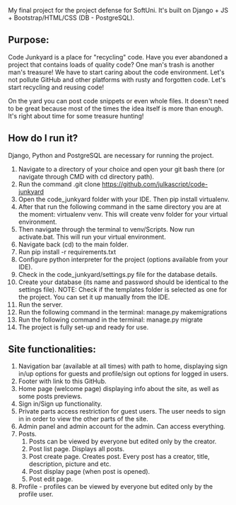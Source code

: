 My final project for the project defense for SoftUni. It's built on Django + JS + Bootstrap/HTML/CSS (DB - PostgreSQL).

## Purpose:
Code Junkyard is a place for "recycling" code. Have you ever abandoned a project that contains loads of quality code? One man's trash is another man's treasure! We have to start caring about the code environment. Let's not pollute GitHub and other platforms with rusty and forgotten code. Let's start recycling and reusing code!

On the yard you can post code snippets or even whole files. It doesn't need to be great because most of the times the idea itself is more than enough. It's right about time for some treasure hunting!

## How do I run it?
Django, Python and PostgreSQL are necessary for running the project.

1. Navigate to a directory of your choice and open your git bash there (or navigate through CMD with cd directory path).
2. Run the command .git clone https://github.com/julkascript/code-junkyard
3. Open the code_junkyard folder with your IDE. Then pip install virtualenv.
4. After that run the following command in the same directory you are at the moment: virtualenv venv. This will create venv folder for your virtual environment.
5. Then navigate through the terminal to venv/Scripts. Now run activate.bat. This will run your virtual environment. 
6. Navigate back (cd) to the main folder.
7. Run pip install -r requirements.txt
8. Configure python interpreter for the project (options available from your IDE).
9. Check in the code_junkyard/settings.py file for the database details.
10. Create your database (its name and password should be identical to the settings file).
NOTE: Check if the templates folder is selected as one for the project. You can set it up manually from the IDE.
11. Run the server. 
12. Run the following command in the terminal: manage.py makemigrations
13. Run the following command in the terminal: manage.py migrate
14. The project is fully set-up and ready for use.


## Site functionalities:

1. Navigation bar (available at all times) with path to home, displaying sign in/up options for guests and profile/sign out options for logged in users.
2. Footer with link to this GitHub. 
3. Home page (welcome page) displaying info about the site, as well as some posts previews. 
4. Sign in/Sign up functionality.
5. Private parts access restriction for guest users. The user needs to sign in in order to view the other parts of the site.
6. Admin panel and admin account for the admin. Can access everything.
7. Posts.
    1. Posts can be viewed by everyone but edited only by the creator.
    2. Post list page. Displays all posts.
    3. Post create page. Creates post. Every post has a creator, title, description, picture and etc.
    4. Post display page (when post is opened). 
    5. Post edit page.
8. Profile - profiles can be viewed by everyone but edited only by the profile user.